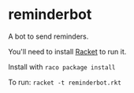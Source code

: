 reminderbot
===========

A bot to send reminders.

You'll need to install [Racket](https://racket-lang.org) to run it.

Install with `raco package install`

To run: `racket -t reminderbot.rkt`
